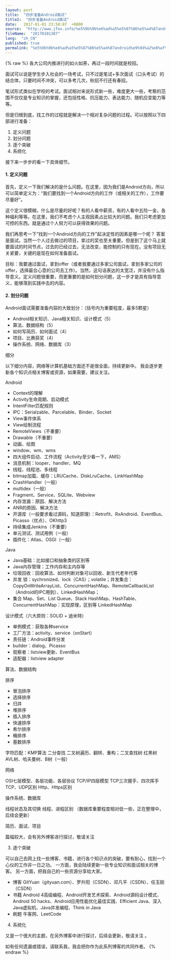 ```yaml
---
layout: post
title:  "四步准备Android面试"
title2:  "四步准备Android面试"
date:   2017-01-01 23:58:07  +0800
source:  "http://www.jfox.info/%e5%9b%9b%e6%ad%a5%e5%87%86%e5%a4%87android%e9%9d%a2%e8%af%95.html"
fileName:  "20170101387"
lang:  "zh_CN"
published: true
permalink: "%e5%9b%9b%e6%ad%a5%e5%87%86%e5%a4%87android%e9%9d%a2%e8%af%95.html"
---
```

{% raw %}
各大公司内推进行的如火如荼，再过一段时间就是校招。

面试可以说是学生步入社会的一场考试，只不过是笔试+多次面试（口头考试）的结合体，只要时间不冲突，可以多考几次，秋招不行还有春招。

笔试形式类似在学校的考试。面试相对来说形式新一些，难度更大一些，考察的范围不仅仅是专业知识的掌握，还包括性格、抗压能力、表达能力、随机应变能力等等。

但是归根到底，找工作的过程就是解决一个相对复杂问题的过程。可以按照以下四部进行准备：

1. 定义问题
2. 划分问题
3. 逐个突破
4. 系统化

接下来一步步的看一下具体细节。

#### 1. 定义问题

首先，定义一下我们解决的是什么问题。在这里，因为我们是Android方向，所以可以简单定义为：“我们要找到一个Android方向的工作（或相关的工作），工作要尽量好”。

这个定义很模糊，什么是尽量的好呢？有的人看中薪资，有的人看中五险一金，各种福利等等。在这里，我们不考虑个人主观因素占比较大的问题。我们只考虑更加可控的东西。就是通过个人努力可以获得效果的问题。 

我们再思考一下“找到一个Android方向的工作”起决定性的因素是哪一个呢？
答案是面试。当然一个人过去做过的项目，拿过的奖也至关重要。但是到了这个马上就要面试的时间节点，过去的已经过去，无法改变，能控制的只有现在。没有项目无关紧要，关键的是现在如何准备面试。

目标：我要通过面试，拿到offer（或者我要通过多家公司面试，拿到多家公司的offer，选择最合心意的公司去工作）。当然，这句话表达的太宽泛，并没有什么指导意义。定义问题很重要，而更重要的是如何划分问题，这一步才是具有指导意义，能够落到实践中去的内容。

#### 2. 划分问题

Android面试需要准备内容的大致划分：（括号内为重要程度，最多5颗星）

- Android相关知识、Java相关知识、设计模式（5）
- 算法、数据结构（5）
- 如何写简历、如何面试（4）
- 项目、比赛获奖（4）
- 操作系统、网络、数据库（3）

 
细分 

以下细分内容，网络等计算机基础方面还不是很全面，持续更新中。
我会逐步更新各个知识点相关博客或资源，如果需要，建议关注。
 
Android 

- Context的理解
- Activity生命周期、启动模式
- IntentFilter匹配规则
- IPC：Serialzable、Parcelable、Binder、Socket
- View事件体系
- View绘制流程
- RemoteViews（不重要）
- Drawable（不重要）
- 动画、绘图
- window、wm、wms
- 四大组件启动、工作流程（Activity至少看一下，AMS）
- 消息机制：looper、handler、MQ
- 线程、线程池、多线程
- bitmap加载、缓存：LRUCache、DiskLruCache、LinkHashMap
- CrashHandler（一般）
- multidex（一般）
- Fragment、Service、SQLite、Webview
- 内存泄漏：原因、解决方法
- ANR的原因、解决方法
- 开源库（一般要求看过源码，知道原理）：Retrofit、RxAndroid、EventBus、Picasso（优点）、OKhttp3
- 持续集成Jenkins（不重要）
- 单元测试、测试用例（一般）
- 插件化：Atlas、OSGI（一般）

 
Java 

- Java基础：比如接口和抽象类的区别等
- Java内存管理：工作内存和主内存等
- 垃圾回收：回收算法、如何判断对象可以回收、新生代老年代等
- 并发
锁：sychronized、lock（CAS）；volatile；并发集合：CopyOnWriteArrayList、ConcurrentHashMap、RemoteCallbackList（Android的IPC用到）、LinkedHashMap；
- 集合
Map、Set、List
Queue、Stack
HashMap、HashTable、ConcurrentHashMap：实现原理，区别等
LinkedHashMap

 
设计模式（六大原则：SOLID + 迪米特） 

- 单例模式：获取各种service
- 工厂方法：activity、service（onStart）
- 责任链：Android事件分发
- builder：dialog、Picasso
- 观察者：listview更新、EventBus
- 适配器：listview adapter

 
算法、数据结构 

排序

- 冒泡排序
- 选择排序
- 归并
- 堆排序
- 插入排序
- 快速排序
- 希尔排序
- 桶排序
- 基数排序

字符匹配：KMP算法
二分查找
二叉树遍历、翻转、重构；二叉查找树
红黑树
AVL树、哈夫曼树、B树（一般）
 
网络 

OSI七层模型、各层功能、各层协议
TCP/IP四层模型
TCP三次握手、四次挥手
TCP、UDP区别
Http、Https区别
 
操作系统、数据库 

线程状态及其切换
线程、进程区别
（数据库重要程度相对低一些，正在整理中，后续会更新）
 
简历、面试、项目 

篇幅较大，会有另外博客进行探讨，敬请关注
 
3. 逐个突破 

可以自己去网上找一些博客、书籍，进行各个知识点的突破，要有耐心，找到一个心仪的工作非一日之功。
一方面，我会陆续更新一些专业知识和面试相关的博客。
另一方面，把我自己的一些资源分享给大家。

- 博客
GitYuan（gityuan.com）、罗升阳（CSDN）、邓凡平（CSDN）、任玉刚（CSDN）
- 书籍
Android 4高级编程、Android开发艺术探索、Android源码设计模式、Android 50 hacks、Android应用性能优化最佳实践、Efficient Java、深入Java虚拟机、Java并发编程、Think in Java
- 刷题
牛客网、LeetCode

 
4. 系统化 

又是一个很大的主题，在另外博客中进行探讨，后续会更新，敬请关注 。

如有任何遗漏或错误，请联系我，我会把你作为此系列博客的共同作者。
{% endraw %}

